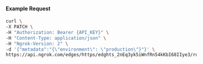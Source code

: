 <!-- Code generated for API Clients. DO NOT EDIT. -->

#### Example Request

```bash
curl \
-X PATCH \
-H "Authorization: Bearer {API_KEY}" \
-H "Content-Type: application/json" \
-H "Ngrok-Version: 2" \
-d '{"metadata":"{\"environment\": \"production\"}"}' \
https://api.ngrok.com/edges/https/edghts_2nEq3yk5iWnfRn54kKbI68IIye3/routes/edghtsrt_2nEq408oPzulnGDVrTd3Bjzl2WP
```
